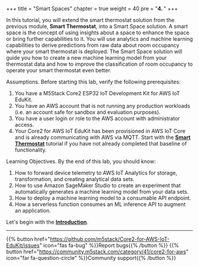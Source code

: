 +++
title = "Smart Spaces"
chapter = true
weight = 40
pre = "<b>4. </b>"
+++

In this tutorial, you will extend the smart thermostat solution from the previous module, **Smart Thermostat**, into a Smart Space solution. A smart space is the concept of using insights about a space to enhance the space or bring further capabilities to it. You will use analytics and machine learning capabilities to derive predictions from raw data about room occupancy where your smart thermostat is deployed. The Smart Space solution will guide you how to create a new machine learning model from your thermostat data and how to improve the classification of room occupancy to operate your smart thermostat even better.

Assumptions. Before starting this lab, verify the following prerequisites:
1. You have a M5Stack Core2 ESP32 IoT Development Kit for AWS IoT EduKit.
2. You have an AWS account that is not running any production workloads (i.e. an account safe for sandbox and evaluation purposes).
3. You have a user login or role to the AWS account with administrator access.
3. Your Core2 for AWS IoT EduKit has been provisioned in AWS IoT Core and is already communicating with AWS via MQTT. Start with the [**Smart Thermostat**](/en/smart-thermostat.html) tutorial if you have not already completed that baseline of functionality.

Learning Objectives. By the end of this lab, you should know:
1. How to forward device telemetry to AWS IoT Analytics for storage, transformation, and creating analytical data sets.
2. How to use Amazon SageMaker Studio to create an experiment that automatically generates a machine learning model from your data sets.
3. How to deploy a machine learning model to a consumable API endpoint.
4. How a serverless function consumes an ML inference API to augment an application.

Let's begin with the [**Introduction**](/en/smart-spaces/introduction.html).

---
{{% button href="https://github.com/m5stack/Core2-for-AWS-IoT-EduKit/issues" icon="fas fa-bug" %}}Report bugs{{% /button %}} {{% button href="https://community.m5stack.com/category/41/core2-for-aws" icon="far fa-question-circle" %}}Community support{{% /button %}}